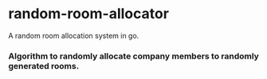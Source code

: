 # random-room-allocator
A random room allocation system in go. 


### Algorithm to randomly allocate company members to randomly generated rooms.

